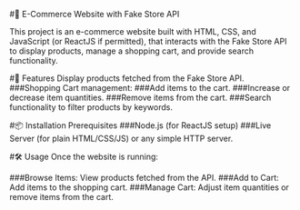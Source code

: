 #🛒 E-Commerce Website with Fake Store API

This project is an e-commerce website built with HTML, CSS, and JavaScript (or ReactJS if permitted), that interacts with the Fake Store API to display products, manage a shopping cart, and provide search functionality.

#🚀 Features
Display products fetched from the Fake Store API.
###Shopping Cart management:
###Add items to the cart.
###Increase or decrease item quantities.
###Remove items from the cart.
###Search functionality to filter products by keywords.

#📦 Installation
Prerequisites
###Node.js (for ReactJS setup)
###Live Server (for plain HTML/CSS/JS) or any simple HTTP server.

#🛠️ Usage
Once the website is running:

###Browse Items: View products fetched from the API.
###Add to Cart: Add items to the shopping cart.
###Manage Cart: Adjust item quantities or remove items from the cart.

